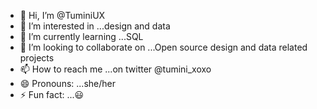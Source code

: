 - 👋 Hi, I’m @TuminiUX
- 👀 I’m interested in ...design and data
- 🌱 I’m currently learning ...SQL
- 💞️ I’m looking to collaborate on ...Open source design and data related projects
- 📫 How to reach me ...on twitter @tumini_xoxo
- 😄 Pronouns: ...she/her
- ⚡ Fun fact: ...😃

<!---
TuminiUX/TuminiUX is a ✨ special ✨ repository because its `README.md` (this file) appears on your GitHub profile.
You can click the Preview link to take a look at your changes.
--->
